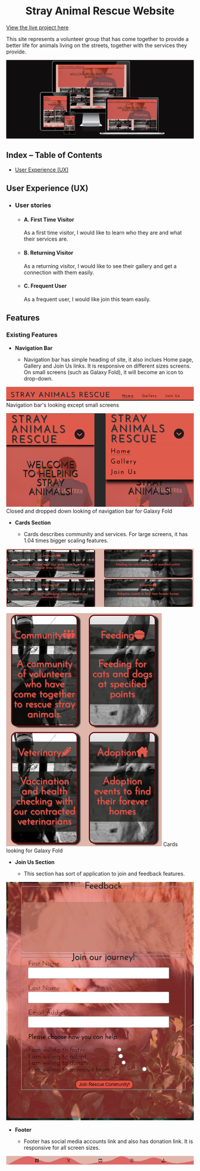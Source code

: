 <h1 align="center">Stray Animal Rescue Website</h1

[View the live project here](https://aksurcos.github.io/stray-animals-rescue//)

This site represents a volunteer group that has come together to provide a better life for animals living on the streets, together with the services they provide. 

![responsive](documentation/imagesreadme/iamresponsive.png)

## Index – Table of Contents
* [User Experience (UX)](#user-experience-ux) 
 
 ## User Experience (UX)

-   ### User stories

    -   #### A. First Time Visitor

        As a first time visitor, I would like to learn who they are and what their services are.

    -   #### B. Returning Visitor

        As a returning visitor, I would like to see their gallery and get a connection with them easily.

    -   #### C. Frequent User
         As a frequent user, I would like join this team easily.

## Features

### Existing Features

-   __Navigation Bar__

    - Navigation bar has simple heading of site, it also inclues Home page, Gallery and Join Us links. It is responsive on different sizes screens. On small screens (such as Galaxy Fold), it will become an icon to drop-down.

![navbar](documentation/imagesreadme/navbar.png)
Navigation bar's looking except small screens

![navbar galaxy fold](documentation/imagesreadme/navbarfold.png)
Closed and dropped down looking of navigation bar for Galaxy Fold

-   __Cards Section__

    - Cards describes community and services. For large screens, it has 1.04 times bigger scaling features.

![cards](documentation/imagesreadme/cards.png)

![cards for galaxy fold](documentation/imagesreadme/cardsgalaxyfold.png)
Cards looking for Galaxy Fold

-   __Join Us Section__

    - This section has sort of application to join and feedback features.

![join us section](documentation/imagesreadme/fieldsets1.png)


-   __Footer__

    - Footer has social media accounts link and also has donation link. It is responsive for all screen sizes.

![footer](documentation/imagesreadme/footer.png)













     
       
     